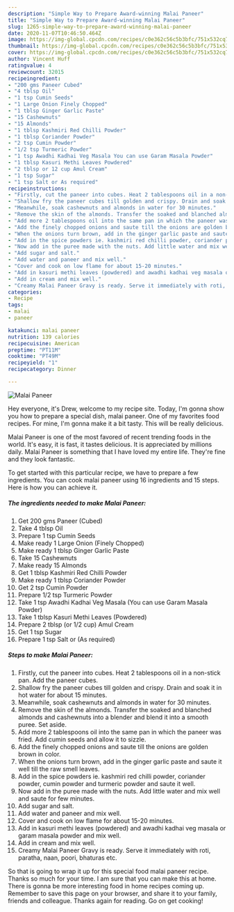 ```yaml
---
description: "Simple Way to Prepare Award-winning Malai Paneer"
title: "Simple Way to Prepare Award-winning Malai Paneer"
slug: 1265-simple-way-to-prepare-award-winning-malai-paneer
date: 2020-11-07T10:46:50.464Z
image: https://img-global.cpcdn.com/recipes/c0e362c56c5b3bfc/751x532cq70/malai-paneer-recipe-main-photo.jpg
thumbnail: https://img-global.cpcdn.com/recipes/c0e362c56c5b3bfc/751x532cq70/malai-paneer-recipe-main-photo.jpg
cover: https://img-global.cpcdn.com/recipes/c0e362c56c5b3bfc/751x532cq70/malai-paneer-recipe-main-photo.jpg
author: Vincent Huff
ratingvalue: 4
reviewcount: 32015
recipeingredient:
- "200 gms Paneer Cubed"
- "4 tblsp Oil"
- "1 tsp Cumin Seeds"
- "1 Large Onion Finely Chopped"
- "1 tblsp Ginger Garlic Paste"
- "15 Cashewnuts"
- "15 Almonds"
- "1 tblsp Kashmiri Red Chilli Powder"
- "1 tblsp Coriander Powder"
- "2 tsp Cumin Powder"
- "1/2 tsp Turmeric Powder"
- "1 tsp Awadhi Kadhai Veg Masala You can use Garam Masala Powder"
- "1 tblsp Kasuri Methi Leaves Powdered"
- "2 tblsp or 12 cup Amul Cream"
- "1 tsp Sugar"
- "1 tsp Salt or As required"
recipeinstructions:
- "Firstly, cut the paneer into cubes. Heat 2 tablespoons oil in a non-stick pan. Add the paneer cubes."
- "Shallow fry the paneer cubes till golden and crispy. Drain and soak it in hot water for about 15 minutes."
- "Meanwhile, soak cashewnuts and almonds in water for 30 minutes."
- "Remove the skin of the almonds. Transfer the soaked and blanched almonds and cashewnuts into a blender and blend it into a smooth puree. Set aside."
- "Add more 2 tablespoons oil into the same pan in which the paneer was fried. Add cumin seeds and allow it to sizzle."
- "Add the finely chopped onions and saute till the onions are golden brown in color."
- "When the onions turn brown, add in the ginger garlic paste and saute it well till the raw smell leaves."
- "Add in the spice powders ie. kashmiri red chilli powder, coriander powder, cumin powder and turmeric powder and saute it well."
- "Now add in the puree made with the nuts. Add little water and mix well and saute for few minutes."
- "Add sugar and salt."
- "Add water and paneer and mix well."
- "Cover and cook on low flame for about 15-20 minutes."
- "Add in kasuri methi leaves (powdered) and awadhi kadhai veg masala or garam masala powder and mix well."
- "Add in cream and mix well."
- "Creamy Malai Paneer Gravy is ready. Serve it immediately with roti, paratha, naan, poori, bhaturas etc."
categories:
- Recipe
tags:
- malai
- paneer

katakunci: malai paneer 
nutrition: 139 calories
recipecuisine: American
preptime: "PT11M"
cooktime: "PT49M"
recipeyield: "1"
recipecategory: Dinner

---
```



![Malai Paneer](https://img-global.cpcdn.com/recipes/c0e362c56c5b3bfc/751x532cq70/malai-paneer-recipe-main-photo.jpg)

Hey everyone, it's Drew, welcome to my recipe site. Today, I'm gonna show you how to prepare a special dish, malai paneer. One of my favorites food recipes. For mine, I'm gonna make it a bit tasty. This will be really delicious.

Malai Paneer is one of the most favored of recent trending foods in the world. It's easy, it is fast, it tastes delicious. It is appreciated by millions daily. Malai Paneer is something that I have loved my entire life. They're fine and they look fantastic.




To get started with this particular recipe, we have to prepare a few ingredients. You can cook malai paneer using 16 ingredients and 15 steps. Here is how you can achieve it.

<!--inarticleads1-->

##### The ingredients needed to make Malai Paneer:

1. Get 200 gms Paneer (Cubed)
1. Take 4 tblsp Oil
1. Prepare 1 tsp Cumin Seeds
1. Make ready 1 Large Onion (Finely Chopped)
1. Make ready 1 tblsp Ginger Garlic Paste
1. Take 15 Cashewnuts
1. Make ready 15 Almonds
1. Get 1 tblsp Kashmiri Red Chilli Powder
1. Make ready 1 tblsp Coriander Powder
1. Get 2 tsp Cumin Powder
1. Prepare 1/2 tsp Turmeric Powder
1. Take 1 tsp Awadhi Kadhai Veg Masala (You can use Garam Masala Powder)
1. Take 1 tblsp Kasuri Methi Leaves (Powdered)
1. Prepare 2 tblsp (or 1/2 cup) Amul Cream
1. Get 1 tsp Sugar
1. Prepare 1 tsp Salt or (As required)




<!--inarticleads2-->

##### Steps to make Malai Paneer:

1. Firstly, cut the paneer into cubes. Heat 2 tablespoons oil in a non-stick pan. Add the paneer cubes.
1. Shallow fry the paneer cubes till golden and crispy. Drain and soak it in hot water for about 15 minutes.
1. Meanwhile, soak cashewnuts and almonds in water for 30 minutes.
1. Remove the skin of the almonds. Transfer the soaked and blanched almonds and cashewnuts into a blender and blend it into a smooth puree. Set aside.
1. Add more 2 tablespoons oil into the same pan in which the paneer was fried. Add cumin seeds and allow it to sizzle.
1. Add the finely chopped onions and saute till the onions are golden brown in color.
1. When the onions turn brown, add in the ginger garlic paste and saute it well till the raw smell leaves.
1. Add in the spice powders ie. kashmiri red chilli powder, coriander powder, cumin powder and turmeric powder and saute it well.
1. Now add in the puree made with the nuts. Add little water and mix well and saute for few minutes.
1. Add sugar and salt.
1. Add water and paneer and mix well.
1. Cover and cook on low flame for about 15-20 minutes.
1. Add in kasuri methi leaves (powdered) and awadhi kadhai veg masala or garam masala powder and mix well.
1. Add in cream and mix well.
1. Creamy Malai Paneer Gravy is ready. Serve it immediately with roti, paratha, naan, poori, bhaturas etc.




So that is going to wrap it up for this special food malai paneer recipe. Thanks so much for your time. I am sure that you can make this at home. There is gonna be more interesting food in home recipes coming up. Remember to save this page on your browser, and share it to your family, friends and colleague. Thanks again for reading. Go on get cooking!
